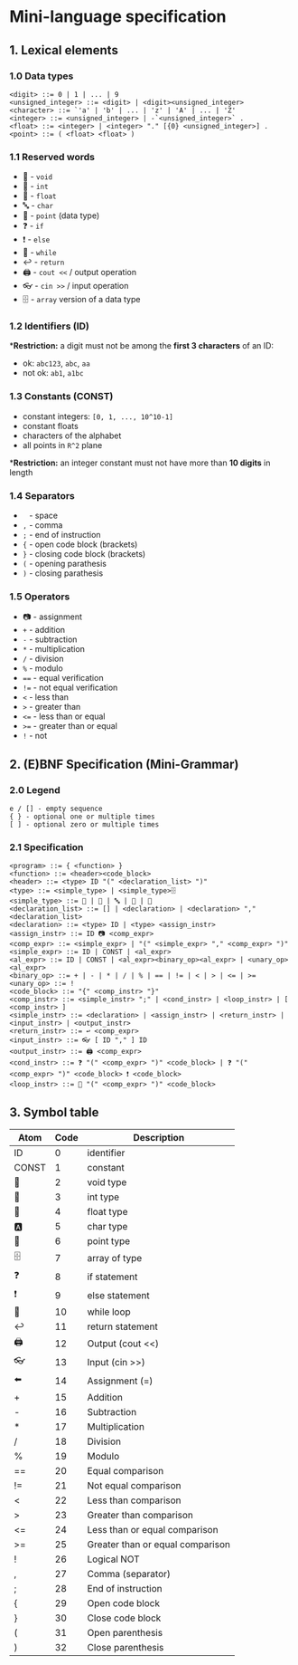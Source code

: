 # Mini-language specification

## 1. Lexical elements

### 1.0 Data types

    <digit> ::= 0 | 1 | ... | 9
    <unsigned_integer> ::= <digit> | <digit><unsigned_integer>
    <character> ::= `'a' | 'b' | ... | 'z' | 'A' | ... | 'Z'
    <integer> ::= <unsigned_integer> | -`<unsigned_integer>` .
    <float> ::= <integer> | <integer> "." [{0} <unsigned_integer>] .
    <point> ::= ( <float> <float> )

### 1.1 Reserved words

- 🙂 - `void`
- 🔢 - `int`
- 🔣 - `float`
- 🔤 - `char`
- 📌 - `point` (data type)
- ❓ - `if`
- ❗ - `else`
- 🔄 - `while`
- ↩️ - `return`
- 🖨️ - `cout <<` / output operation
- 👓 - `cin >>` / input operation
- 🗄️ - `array` version of a data type

### 1.2 Identifiers (ID)

***Restriction:** a digit must not be among the **first 3 characters** of an ID:

- ok: `abc123`, `abc`, `aa`
- not ok: `ab1`, `a1bc`

### 1.3 Constants (CONST)

- constant integers: `[0, 1, ..., 10^10-1]`
- constant floats
- characters of the alphabet
- all points in `R^2` plane

***Restriction:** an integer constant must not have more than **10 digits** in length

### 1.4 Separators

- ` ` - space
- `,` - comma
- `;` - end of instruction
- `{` - open code block (brackets)
- `}` - closing code block (brackets)
- `(` - opening parathesis
- `)` - closing parathesis

### 1.5 Operators

- 📷 - assignment
- `+` - addition
- `-` - subtraction
- `*` - multiplication
- `/` - division
- `%` - modulo
- `==` - equal verification
- `!=` - not equal verification
- `<` - less than
- `>` - greater than
- `<=` - less than or equal
- `>=` - greater than or equal
- `!` - not

## 2. (E)BNF Specification (Mini-Grammar)

### 2.0 Legend
    
    e / [] - empty sequence
    { } - optional one or multiple times
    [ ] - optional zero or multiple times

### 2.1 Specification

    <program> ::= { <function> }
    <function> ::= <header><code_block>
    <header> ::= <type> ID "(" <declaration_list> ")"
    <type> ::= <simple_type> | <simple_type>🗄️
    <simple_type> ::= 🔢 | 🔣 | 🔤 | 📌 | 🙂
    <declaration_list> ::= [] | <declaration> | <declaration> "," <declaration_list>
    <declaration> ::= <type> ID | <type> <assign_instr>
    <assign_instr> ::= ID 📷 <comp_expr>
    <comp_expr> ::= <simple_expr> | "(" <simple_expr> "," <comp_expr> ")"
    <simple_expr> ::= ID | CONST | <al_expr>
    <al_expr> ::= ID | CONST | <al_expr><binary_op><al_expr> | <unary_op><al_expr>
    <binary_op> ::= + | - | * | / | % | == | != | < | > | <= | >=
    <unary_op> ::= !
    <code_block> ::= "{" <comp_instr> "}"
    <comp_instr> ::= <simple_instr> ";" | <cond_instr> | <loop_instr> | [ <comp_instr> ]
    <simple_instr> ::= <declaration> | <assign_instr> | <return_instr> | <input_instr> | <output_instr>
    <return_instr> ::= ↩️ <comp_expr>
    <input_instr> ::= 👓 [ ID "," ] ID
    <output_instr> ::= 🖨️ <comp_expr>
    <cond_instr> ::= ❓ "(" <comp_expr> ")" <code_block> | ❓ "(" <comp_expr> ")" <code_block> ❗ <code_block>
    <loop_instr> ::= 🔁 "(" <comp_expr> ")" <code_block>

## 3. Symbol table

| Atom  |	Code  | Description |
| ---   |    ---  | ---         |
| ID    | 0       | identifier  |
| CONST | 1       | constant    |
| 🔶   | 2        | void type  |
| 🔢 | 3 |	int type |
| 🔣 | 4 |	float type |
| 🅰️ | 5 |	char type | 
| 📌 | 6 |	point type |
| 🗄️ | 7 |	array of type |
| ❓ | 8 |	if statement |
| ❗ | 9 |	else statement |
| 🔄 | 10 |	while loop |
| ↩️ | 11 |	return statement |
| 🖨️ | 12 |	Output (cout <<) |
| 👓 | 13 |	Input (cin >>) |
| ⬅️ | 14 |	Assignment (=) |
| + | 15 |	Addition |
| -	| 16 |	Subtraction |
| *	| 17 |	Multiplication |
| /	| 18 |	Division |
| % | 19 |		Modulo |
| ==| 20 |	Equal comparison |
| != | 21 |		Not equal comparison |
| <	| 22 |	Less than comparison |
| >	| 23 |	Greater than comparison |
| <= | 24 |		Less than or equal comparison |
| >= | 25 |		Greater than or equal comparison |
| !	| 26 |	Logical NOT |
| ,	| 27 |	Comma (separator) |
| ;	| 28 |	End of instruction |
| {	| 29 |	Open code block |
| }	| 30 |	Close code block |
| (	| 31 |	Open parenthesis |
| )	| 32 |	Close parenthesis |